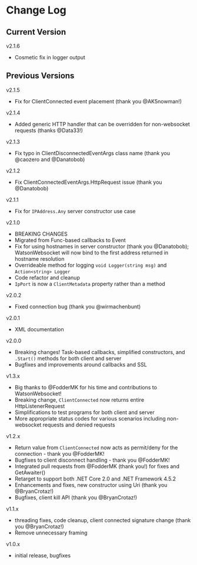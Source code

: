 # Change Log

## Current Version

v2.1.6

- Cosmetic fix in logger output

## Previous Versions

v2.1.5

- Fix for ClientConnected event placement (thank you @AK5nowman!)

v2.1.4

- Added generic HTTP handler that can be overridden for non-websocket requests (thanks @Data33!)

v2.1.3

- Fix typo in ClientDisconnectedEventArgs class name (thank you @caozero and @Danatobob)

v2.1.2

- Fix ClientConnectedEventArgs.HttpRequest issue (thank you @Danatobob)

v2.1.1

- Fix for ```IPAddress.Any``` server constructor use case

v2.1.0

- BREAKING CHANGES
- Migrated from Func-based callbacks to Event
- Fix for using hostnames in server constructor (thank you @Danatobob); WatsonWebsocket will now bind to the first address returned in hostname resolution
- Overrideable method for logging ```void Logger(string msg)``` and ```Action<string> Logger```
- Code refactor and cleanup
- ```IpPort``` is now a ```ClientMetadata``` property rather than a method

v2.0.2

- Fixed connection bug (thank you @wirmachenbunt)

v2.0.1

- XML documentation

v2.0.0

- Breaking changes!  Task-based callbacks, simplified constructors, and ```.Start()``` methods for both client and server
- Bugfixes and improvements around callbacks and SSL
 
v1.3.x

- Big thanks to @FodderMK for his time and contributions to WatsonWebsocket!
- Breaking change, ```ClientConnected``` now returns entire HttpListenerRequest
- Simplifications to test programs for both client and server
- More appropriate status codes for various scenarios including non-websocket requests and denied requests

v1.2.x

- Return value from ```ClientConnected``` now acts as permit/deny for the connection - thank you @FodderMK!
- Bugfixes to client disconnect handling - thank you @FodderMK!
- Integrated pull requests from @FodderMK (thank you!) for fixes and GetAwaiter() 
- Retarget to support both .NET Core 2.0 and .NET Framework 4.5.2
- Enhancements and fixes, new constructor using Uri (thank you @BryanCrotaz!)
- Bugfixes, client kill API (thank you @BryanCrotaz!)

v1.1.x

- threading fixes, code cleanup, client connected signature change (thank you @BryanCrotaz!)
- Remove unnecessary framing

v1.0.x 

- initial release, bugfixes

